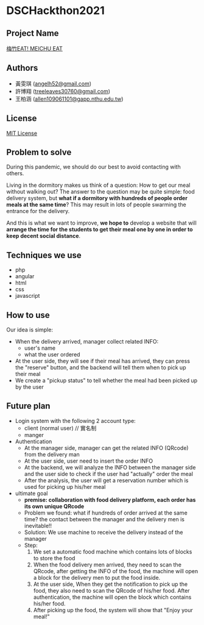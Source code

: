 # DSCHackthon2021

## Project Name 
[梅竹EAT! MEICHU EAT](https://dschackthon2021.hsupohsiang.repl.co/)

## Authors
* 黃雯琪 (angelh52@gmail.com)
* 許博翔 (treeleaves30760@gmail.com)
* 王柏涵 (allen109061101@gapp.nthu.edu.tw)

## License
[MIT License](https://github.com/treeleaves30760/DSCHackthon2021/blob/main/LICENSE)

## Problem to solve
During this pandemic, we should do our best to avoid contacting with others.

Living in the dormitory makes us think of a question: How to get our meal without walking out?
The answer to the question may be quite simple: food delivery system, but **what if a dormitory with hundreds of people order meals at the same time**? This may result in lots of people swarming the entrance for the delivery.

And this is what we want to improve, **we hope to** develop a website that will **arrange the time for the students to get their meal one by one in order to keep decent social distance**.

## Techniques we use
* php
* angular
* html
* css
* javascript

## How to use
Our idea is simple: 
* When the delivery arrived, manager collect related INFO:
	* user's name
	* what the user ordered
* At the user side, they will see if their meal has arrived, they can press the "reserve" button, and the backend will tell them when to pick up their meal 
* We create a "pickup status" to tell whether the meal had been picked up by the user

## Future plan
* Login system with the following 2 account type:
	* client (normal user)	// 實名制
	* manger 
* Authentication
	* At the manager side, manager can get the related INFO (QRcode) from the delivery man
	* At the user side, user need to insert the order INFO
	* At the backend, we will analyze the INFO between the manager side and the user side to check if the user had "actually" order the meal
	* After the analysis, the user will get a reservation number which is used for picking up his/her meal
* ultimate goal
	* **premise: collaboration with food delivery platform, each order has its own unique QRcode**
	* Problem we found: what if hundreds of order arrived at the same time? the contact between the manager and the delivery men is inevitable!!
	* Solution: We use machine to receive the delivery instead of the manager
	* Step:
		1. We set a automatic food machine which contains lots of blocks to store the food
		2. When the food delivery men arrived, they need to scan the QRcode, after getting the INFO of the food, the machine will open a block for the delivery men to put the food inside.
		3. At the user side, When they get the notification to pick up the food, they also need to scan the QRcode of his/her food. After authentication, the machine will open the block which contains his/her food.
		4. After picking up the food, the system will show that "Enjoy your meal!"

